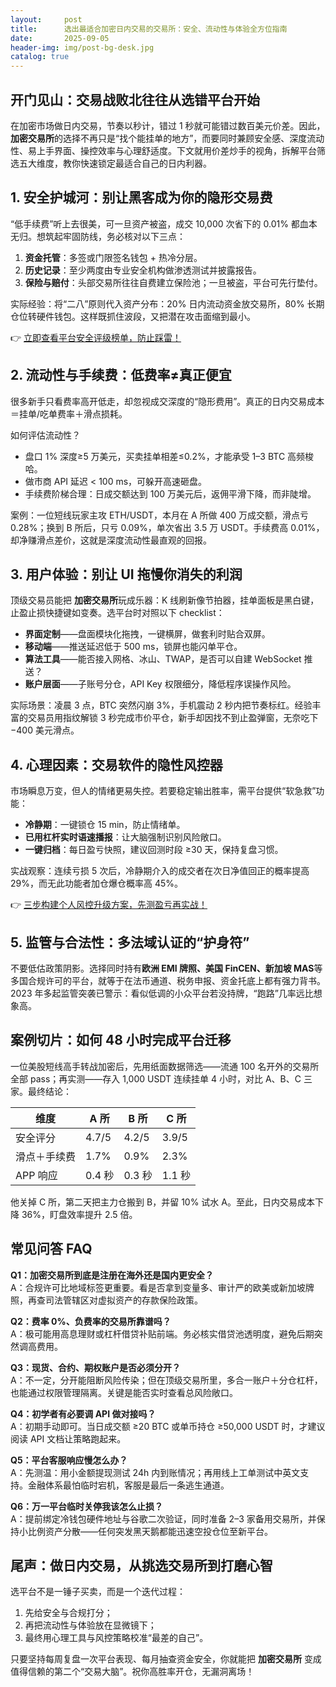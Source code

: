 ```yaml
---
layout:     post
title:      选出最适合加密日内交易的交易所：安全、流动性与体验全方位指南
date:       2025-09-05
header-img: img/post-bg-desk.jpg
catalog: true
---
```


## 开门见山：交易战败北往往从选错平台开始  
在加密市场做日内交易，节奏以秒计，错过 1 秒就可能错过数百美元价差。因此，**加密交易所**的选择不再只是“找个能挂单的地方”，而要同时兼顾安全感、深度流动性、易上手界面、操控效率与心理舒适度。下文就用价差炒手的视角，拆解平台筛选五大维度，教你快速锁定最适合自己的日内利器。

## 1. 安全护城河：别让黑客成为你的隐形交易费  
“低手续费”听上去很美，可一旦资产被盗，成交 10,000 次省下的 0.01% 都血本无归。想筑起牢固防线，务必核对以下三点：

1. **资金托管**：多签或门限签名钱包 + 热冷分层。  
2. **历史记录**：至少两度由专业安全机构做渗透测试并披露报告。  
3. **保险与赔付**：头部交易所往往自费建立保险池；一旦被盗，平台可先行垫付。

实际经验：将“二八”原则代入资产分布：20% 日内流动资金放交易所，80% 长期仓位转硬件钱包。这样既抓住波段，又把潜在攻击面缩到最小。

👉 [立即查看平台安全评级榜单，防止踩雷！](https://okxdog.com/)

## 2. 流动性与手续费：低费率≠真正便宜  
很多新手只看费率高开低走，却忽视成交深度的“隐形费用”。真正的日内交易成本＝挂单/吃单费率＋滑点损耗。

如何评估流动性？  
- 盘口 1% 深度≥5 万美元，买卖挂单相差≤0.2%，才能承受 1–3 BTC 高频梭哈。  
- 做市商 API 延迟 < 100 ms，可躲开高速砸盘。  
- 手续费阶梯合理：日成交额达到 100 万美元后，返佣平滑下降，而非陡增。

案例：一位短线玩家主攻 ETH/USDT，本月在 A 所做 400 万成交额，滑点亏 0.28%；换到 B 所后，只亏 0.09%，单次省出 3.5 万 USDT。手续费高 0.01%，却净赚滑点差价，这就是深度流动性最直观的回报。

## 3. 用户体验：别让 UI 拖慢你消失的利润  
顶级交易员能把 **加密交易所**玩成乐器：K 线刷新像节拍器，挂单面板是黑白键，止盈止损快捷键如变奏。选平台时对照以下 checklist：

- **界面定制**——盘面模块化拖拽，一键横屏，做套利时贴合双屏。  
- **移动端**——推送延迟低于 500 ms，锁屏也能闪单平仓。  
- **算法工具**——能否接入网格、冰山、TWAP，是否可以自建 WebSocket 推送？  
- **账户层面**——子账号分仓，API Key 权限细分，降低程序误操作风险。

实际场景：凌晨 3 点，BTC 突然闪崩 3%，手机震动 2 秒内把节奏标红。经验丰富的交易员用指纹解锁 3 秒完成市价平仓，新手却因找不到止盈弹窗，无奈吃下 −400 美元滑点。

## 4. 心理因素：交易软件的隐性风控器  
市场瞬息万变，但人的情绪更易失控。若要稳定输出胜率，需平台提供“软急救”功能：

- **冷静期**：一键锁仓 15 min，防止情绪单。  
- **已用杠杆实时语速播报**：让大脑强制识别风险敞口。  
- **一键归档**：每日盈亏快照，建议回测时段 ≥30 天，保持复盘习惯。

实战观察：连续亏损 5 次后，冷静期介入的成交者在次日净值回正的概率提高 29%，而无此功能者加仓爆仓概率高 45%。

👉 [三步构建个人风控升级方案，先测盈亏再实战！](https://okxdog.com/)

## 5. 监管与合法性：多法域认证的“护身符”  
不要低估政策阴影。选择同时持有**欧洲 EMI 牌照、美国 FinCEN、新加坡 MAS**等多国合规许可的平台，就等于在法币通道、税务申报、资金托底上都有强力背书。2023 年多起监管突袭已警示：看似低调的小众平台若没持牌，“跑路”几率远比想象高。

## 案例切片：如何 48 小时完成平台迁移  
一位美股短线高手转战加密后，先用纸面数据筛选——流通 100 名开外的交易所全部 pass；再实测——存入 1,000 USDT 连续挂单 4 小时，对比 A、B、C 三家。最终结论：

| 维度 | A 所 | B 所 | C 所 |  
|---|---|---|---|  
| 安全评分 | 4.7/5 | 4.2/5 | 3.9/5 |  
| 滑点＋手续费 | 1.7% | 0.9% | 2.3% |  
| APP 响应 | 0.4 秒 | 0.3 秒 | 1.1 秒 |  

他关掉 C 所，第二天把主力仓搬到 B，并留 10% 试水 A。至此，日内交易成本下降 36%，盯盘效率提升 2.5 倍。

## 常见问答 FAQ

**Q1：加密交易所到底是注册在海外还是国内更安全？**  
A：合规许可比地域标签更重要。看是否拿到变量多、审计严的欧美或新加坡牌照，再查司法管辖区对虚拟资产的存款保险政策。

**Q2：费率 0%、负费率的交易所靠谱吗？**  
A：极可能用高息理财或杠杆借贷补贴前端。务必核实借贷池透明度，避免后期突然调高费用。

**Q3：现货、合约、期权账户是否必须分开？**  
A：不一定，分开能阻断风险传染；但在顶级交易所里，多合一账户＋分仓杠杆，也能通过权限管理隔离。关键是能否实时查看总风险敞口。

**Q4：初学者有必要调 API 做对接吗？**  
A：初期手动即可。当日成交额 ≥20 BTC 或单币持仓 ≥50,000 USDT 时，才建议阅读 API 文档让策略跑起来。

**Q5：平台客服响应慢怎么办？**  
A：先测温：用小金额提现测试 24h 内到账情况；再用线上工单测试中英文支持。金融体系最怕临时宕机，客服是最后一条逃生通道。

**Q6：万一平台临时关停我该怎么止损？**  
A：提前绑定冷钱包硬件地址与谷歌二次验证，同时准备 2–3 家备用交易所，并保持小比例资产分散——任何突发黑天鹅都能迅速空投仓位至新平台。

## 尾声：做日内交易，从挑选交易所到打磨心智  
选平台不是一锤子买卖，而是一个迭代过程：  
1. 先给安全与合规打分；  
2. 再把流动性与体验放在显微镜下；  
3. 最终用心理工具与风控策略校准“最差的自己”。  

只要坚持每周复盘一次平台表现、每月抽查资金安全，你就能把 **加密交易所** 变成值得信赖的第二个“交易大脑”。祝你高胜率开仓，无漏洞离场！